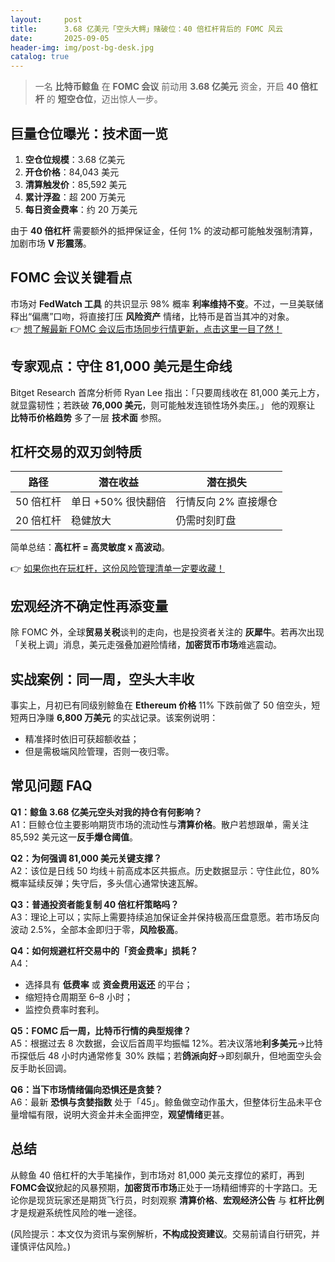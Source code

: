 ```yaml
---
layout:     post
title:      3.68 亿美元「空头大鳄」赌破位：40 倍杠杆背后的 FOMC 风云
date:       2025-09-05
header-img: img/post-bg-desk.jpg
catalog: true
---
```


> 一名 **比特币鲸鱼** 在 **FOMC 会议** 前动用 **3.68 亿美元** 资金，开启 **40 倍杠杆** 的 **短空仓位**，迈出惊人一步。  

## 巨量仓位曝光：技术面一览

1. **空仓位规模**：3.68 亿美元  
2. **开仓价格**：84,043 美元  
3. **清算触发价**：85,592 美元  
4. **累计浮盈**：超 200 万美元  
5. **每日资金费率**：约 20 万美元

由于 **40 倍杠杆** 需要额外的抵押保证金，任何 1% 的波动都可能触发强制清算，加剧市场 **V 形震荡**。

## FOMC 会议关键看点

市场对 **FedWatch 工具** 的共识显示 98% 概率 **利率维持不变**。不过，一旦美联储释出“偏鹰”口吻，将直接打压 **风险资产** 情绪，比特币是首当其冲的对象。  
👉 [想了解最新 FOMC 会议后市场同步行情更新，点击这里一目了然！](https://okxdog.com/)

## 专家观点：守住 81,000 美元是生命线

Bitget Research 首席分析师 Ryan Lee 指出：「只要周线收在 81,000 美元上方，就显露韧性；若跌破 **76,000 美元**，则可能触发连锁性场外卖压。」 他的观察让 **比特币价格趋势** 多了一层 **技术面** 参照。

## 杠杆交易的双刃剑特质

| 路径 | 潜在收益 | 潜在损失 |
| --- | --- | --- |
| 50 倍杠杆 | 单日 +50% 很快翻倍 | 行情反向 2% 直接爆仓 |
| 20 倍杠杆 | 稳健放大 | 仍需时刻盯盘 |

简单总结：**高杠杆 = 高灵敏度 x 高波动**。  

👉 [如果你也在玩杠杆，这份风险管理清单一定要收藏！](https://okxdog.com/)

## 宏观经济不确定性再添变量

除 FOMC 外，全球**贸易关税**谈判的走向，也是投资者关注的 **灰犀牛**。若再次出现「关税上调」消息，美元走强叠加避险情绪，**加密货币市场**难逃震动。

## 实战案例：同一周，空头大丰收

事实上，月初已有同级别鲸鱼在 **Ethereum 价格** 11% 下跌前做了 50 倍空头，短短两日净赚 **6,800 万美元** 的实战记录。该案例说明：  
- 精准择时依旧可获超额收益；  
- 但是需极端风险管理，否则一夜归零。

## 常见问题 FAQ

**Q1：鲸鱼 3.68 亿美元空头对我的持仓有何影响？**  
A1：巨鲸仓位主要影响期货市场的流动性与**清算价格**。散户若想跟单，需关注 85,592 美元这一**反手爆仓阈值**。

**Q2：为何强调 81,000 美元关键支撑？**  
A2：该位是日线 50 均线＋前高成本区共振点。历史数据显示：守住此位，80% 概率延续反弹；失守后，多头信心通常快速瓦解。

**Q3：普通投资者能复制 40 倍杠杆策略吗？**  
A3：理论上可以；实际上需要持续追加保证金并保持极高压盘意愿。若市场反向波动 2.5%，全部本金即归于零，**风险极高**。

**Q4：如何规避杠杆交易中的「资金费率」损耗？**  
A4：  
- 选择具有 **低费率** 或 **资金费用返还** 的平台；  
- 缩短持仓周期至 6–8 小时；  
- 监控负费率时套利。

**Q5：FOMC 后一周，比特币行情的典型规律？**  
A5：根据过去 8 次数据，会议后首周平均振幅 12%。若决议落地**利多美元**→比特币探低后 48 小时内通常修复 30% 跌幅；若**鸽派向好**→即刻飙升，但地面空头会反手助长回调。

**Q6：当下市场情绪偏向恐惧还是贪婪？**  
A6：最新 **恐惧与贪婪指数** 处于「45」。鲸鱼做空动作虽大，但整体衍生品未平仓量增幅有限，说明大资金并未全面押空，**观望情绪**更甚。

## 总结

从鲸鱼 40 倍杠杆的大手笔操作，到市场对 81,000 美元支撑位的紧盯，再到**FOMC会议**掀起的风暴预期，**加密货币市场**正处于一场精细博弈的十字路口。无论你是现货玩家还是期货飞行员，时刻观察 **清算价格**、**宏观经济公告** 与 **杠杆比例** 才是规避系统性风险的唯一途径。

(风险提示：本文仅为资讯与案例解析，**不构成投资建议**。交易前请自行研究，并谨慎评估风险。)